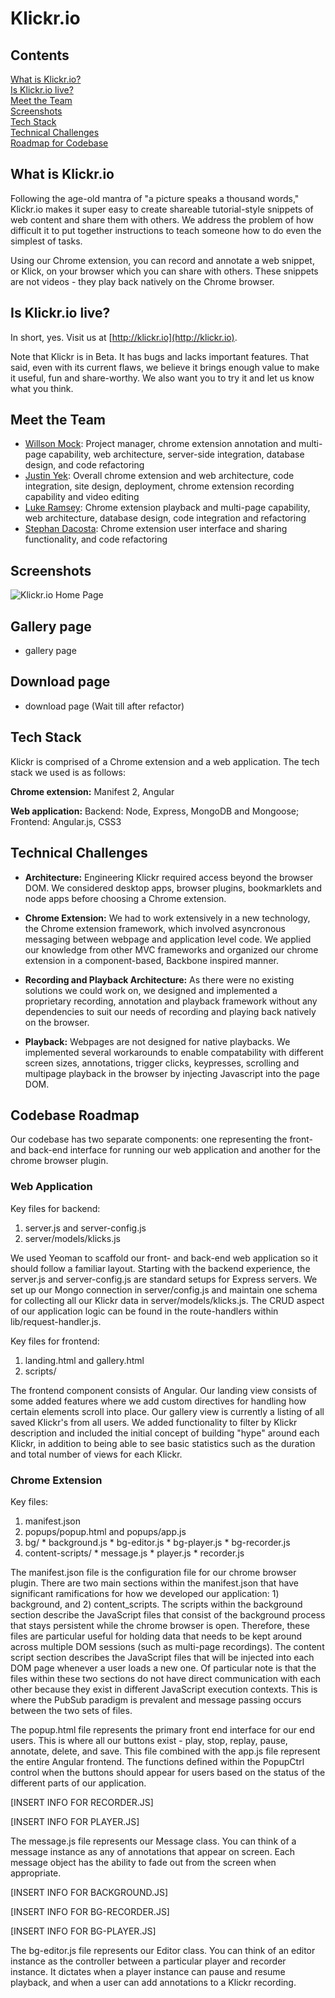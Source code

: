 # Klickr.io

## Contents  
[What is Klickr.io?](#about)  
[Is Klickr.io live?](#live)  
[Meet the Team](#team)  
[Screenshots](#screenshots)  
[Tech Stack](#techstack)  
[Technical Challenges](#challenges)  
[Roadmap for Codebase](#roadmap)  

## <a name="about"/> What is Klickr.io

Following the age-old mantra of "a picture speaks a thousand words," Klickr.io makes it super easy to create shareable tutorial-style snippets of web content and share them with others. We address the problem of how difficult it to put together instructions to teach someone how to do even the simplest of tasks.

Using our Chrome extension, you can record and annotate a web snippet, or Klick, on your browser which you can share with others. These snippets are not videos - they play back natively on the Chrome browser.

## <a name="live"/> Is Klickr.io live?

In short, yes. Visit us at [http://klickr.io](http://klickr.io).

Note that Klickr is in Beta. It has bugs and lacks important features. That said, even with its current flaws, we believe it brings enough value to make it useful, fun and share-worthy. We also want you to try it and let us know what you think.

## <a name="team"/> Meet the Team

* [Willson Mock](https://medium.com/@fay_jai): Project manager, chrome extension annotation and multi-page capability, web architecture, server-side integration, database design, and code refactoring
* [Justin Yek](http://www.penguinhustle.com/blog): Overall chrome extension and web architecture, code integration, site design, deployment, chrome extension recording capability and video editing
* [Luke Ramsey](https://github.com/lramsey): Chrome extension playback and multi-page capability, web architecture, database design, code integration and refactoring
* [Stephan Dacosta](https://github.com/stephandacosta): Chrome extension user interface and sharing functionality, and code refactoring

## <a name="screenshots"/> Screenshots

![Klickr.io Home Page](https://raw.github.com/klickr/klickr/master/app/images/klickrio-home-page.png)

## Gallery page
- gallery page

## Download page
- download page
(Wait till after refactor)

## <a name="techstack"/> Tech Stack

Klickr is comprised of a Chrome extension and a web application. The tech stack we used is as follows:

**Chrome extension:** Manifest 2, Angular

**Web application:** Backend: Node, Express, MongoDB and Mongoose; Frontend: Angular.js, CSS3

## <a name="challenges"/> Technical Challenges

* **Architecture:** Engineering Klickr required access beyond the browser DOM. We considered desktop apps, browser plugins, bookmarklets and node apps before choosing a Chrome extension.

* **Chrome Extension:** We had to work extensively in a new technology, the Chrome extension framework, which involved asyncronous messaging between webpage and application level code. We applied our knowledge from other MVC frameworks and organized our chrome extension in a component-based, Backbone inspired manner. 

* **Recording and Playback Architecture:** As there were no existing solutions we could work on, we designed and implemented a proprietary recording, annotation and playback framework without any dependencies to suit our needs of recording and playing back natively on the browser.

* **Playback:** Webpages are not designed for native playbacks. We implemented several workarounds to enable compatability with different screen sizes, annotations, trigger clicks, keypresses, scrolling and multipage playback in the browser by injecting Javascript into the page DOM.

## <a name="roadmap"/> Codebase Roadmap
Our codebase has two separate components: one representing the front- and back-end interface
for running our web application and another for the chrome browser plugin.

### Web Application
Key files for backend:

  1. server.js and server-config.js
  2. server/models/klicks.js

We used Yeoman to scaffold our front- and back-end web application so it should follow a
familiar layout. Starting with the backend experience, the server.js and server-config.js
are standard setups for Express servers. We set up our Mongo connection in server/config.js
and maintain one schema for collecting all our Klickr data in server/models/klicks.js. 
The CRUD aspect of our application logic can be found in the route-handlers within
lib/request-handler.js. 

Key files for frontend:
  
  1. landing.html and gallery.html
  2. scripts/

The frontend component consists of Angular. Our landing view consists of some added 
features where we add custom directives for handling how certain elements scroll into 
place. Our gallery view is currently a listing of all saved Klickr's from all users. 
We added functionality to filter by Klickr description and included the initial concept
of building "hype" around each Klickr, in addition to being able to  see basic statistics 
such as the duration and total number of views for each Klickr.

### Chrome Extension
Key files:

  1. manifest.json
  2. popups/popup.html and popups/app.js
  3. bg/
    * background.js
    * bg-editor.js
    * bg-player.js
    * bg-recorder.js
  4. content-scripts/
    * message.js
    * player.js
    * recorder.js

The manifest.json file is the configuration file for our chrome browser plugin. There are two main sections within the manifest.json that have significant ramifications for how we developed our application: 1) background, and 2) content_scripts. The scripts within the background section describe the JavaScript files that consist of the background process that stays persistent while the chrome browser is open. Therefore, these files are particular useful for holding data that needs to be kept around across multiple DOM sessions (such as multi-page recordings). The content script section describes the JavaScript files that will be injected into each DOM page whenever a user loads a new one. Of particular note is that the files within these two sections do not have direct communication with each other because they exist in different JavaScript execution contexts. This is where the PubSub paradigm is prevalent and message passing occurs between the two sets of files.

The popup.html file represents the primary front end interface for our end users. This is where all our buttons exist - play, stop, replay, pause, annotate, delete, and save. This file combined with the app.js file represent the entire Angular frontend. The functions defined within the PopupCtrl control when the buttons should appear for users 
based on the status of the different parts of our application.

[INSERT INFO FOR RECORDER.JS]

[INSERT INFO FOR PLAYER.JS]

The message.js file represents our Message class.  You can think of a message instance as 
any of annotations that appear on screen. Each message object has the ability to fade out
from the screen when appropriate.

[INSERT INFO FOR BACKGROUND.JS]

[INSERT INFO FOR BG-RECORDER.JS]

[INSERT INFO FOR BG-PLAYER.JS]

The bg-editor.js file represents our Editor class. You can think of an editor instance 
as the controller between a particular player and recorder instance. It dictates when
a player instance can pause and resume playback, and when a user can add annotations
to a Klickr recording.
